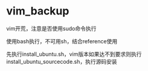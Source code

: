 # vim_backup
vim开荒，注意是否使用sudo命令执行

使用bash执行，不可用sh，结合reference使用

先执行install_ubuntu.sh，vim版本如果达不到要求则执行install_ubuntu_sourcecode.sh，执行源码安装
